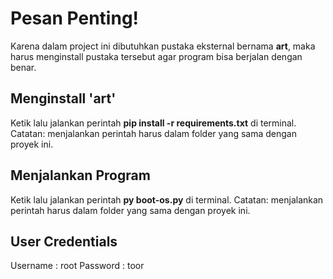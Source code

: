 # Pesan Penting!

Karena dalam project ini dibutuhkan pustaka eksternal bernama **art**, maka harus menginstall pustaka tersebut agar program bisa berjalan dengan benar.

## Menginstall 'art'

Ketik lalu jalankan perintah **pip install -r requirements.txt** di terminal. Catatan: menjalankan perintah harus dalam folder yang sama dengan proyek ini.

## Menjalankan Program

Ketik lalu jalankan perintah **py boot-os.py** di terminal. Catatan: menjalankan perintah harus dalam folder yang sama dengan proyek ini.

## User Credentials
Username : root
Password : toor